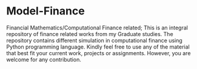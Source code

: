 # Model-Finance
Financial Mathematics/Computational Finance related;
This is an integral repository of finance related works from my Graduate studies. The repository contains different simulation in computational finance using Python programming language. Kindly feel free to use any of the material that best fit your current work, projects or assignments. However, you are welcome for any contribution. 
